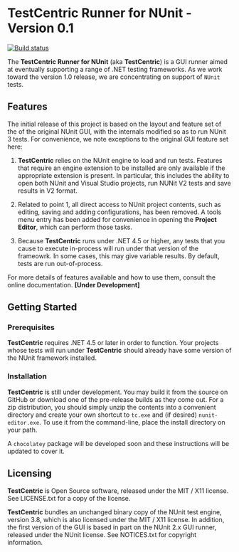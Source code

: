 # TestCentric Runner for NUnit - Version 0.1

[![Build status](https://ci.appveyor.com/api/projects/status/i7ymql47e8bo2rel/branch/master?svg=true)](https://ci.appveyor.com/project/CharliePoole/testcentric-gui/branch/master)

The **TestCentric Runner for NUnit** (aka **TestCentric**) is a GUI runner aimed at eventually supporting a range of .NET testing frameworks. As we work toward the version 1.0 release, we are concentrating on support of `NUnit` tests.

## Features

The initial release of this project is based on the layout and feature set of the of the original NUnit GUI, with the internals modified so as to run NUnit 3 tests. For convenience, we note exceptions to the original GUI feature set here:

1. **TestCentric** relies on the NUnit engine to load and run tests. Features that require an engine extension to be installed are only available if the appropriate extension is present. In particular, this includes the ability to open both NUnit and Visual Studio projects, run NUNit V2 tests and save results in V2 format.

2. Related to point 1, all direct access to NUnit project contents, such as editing, saving and adding configurations, has been removed. A tools menu entry has been added for convenience in opening the **Project Editor**, which can perform those tasks.

3. Because **TestCentric** runs under .NET 4.5 or higher, any tests that you cause to execute in-process will run under that version of the frameowrk. In some cases, this may give variable results. By default, tests are run out-of-process.

For more details of features available and how to use them, consult the online documentation. **[Under Development]**

## Getting Started
### Prerequisites

**TestCentric** requires .NET 4.5 or later in order to function. Your projects whose tests will run under **TestCentric** should already have some version of the NUnit framework installed.

### Installation

**TestCentric** is still under development. You may build it from the source on GitHub or download one of the pre-release builds as they come out. For a zip distribution, you should simply unzip the contents into a convenient directory and create your own shortcut to `tc.exe` and (if desired) `nunit-editor.exe`. To use it from the command-line, place the install directory on your path.

A `chocolatey` package will be developed soon and these instructions will be updated to cover it.

## Licensing

**TestCentric** is Open Source software, released under the MIT / X11 license. See LICENSE.txt for a copy of the license.

**TestCentric** bundles an unchanged binary copy of the NUnit test engine, version 3.8, which is also licensed under the MIT / X11 license. In addition, the first version of the GUI is based in part on the NUnit 2.x GUI runner, released under the NUnit license. See NOTICES.txt for copyright information.
